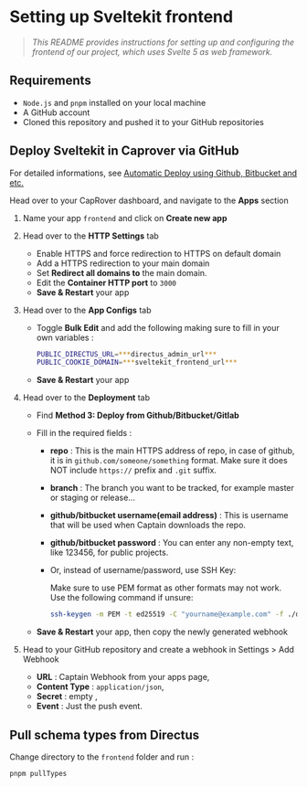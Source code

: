 # Setting up Sveltekit frontend

> _This README provides instructions for setting up and configuring the frontend of our project, which uses Svelte 5 as web framework._

## Requirements

- `Node.js` and `pnpm` installed on your local machine
- A GitHub account
- Cloned this repository and pushed it to your GitHub repositories

## Deploy Sveltekit in Caprover via GitHub

For detailed informations, see [Automatic Deploy using Github, Bitbucket and etc.](https://caprover.com/docs/deployment-methods.html#automatic-deploy-using-github-bitbucket-and-etc)

Head over to your CapRover dashboard, and navigate to the **Apps** section

1.  Name your app `frontend` and click on **Create new app**
2.  Head over to the **HTTP Settings** tab
    - Enable HTTPS and force redirection to HTTPS on default domain
    - Add a HTTPS redirection to your main domain
    - Set **Redirect all domains to** the main domain.
    - Edit the **Container HTTP port** to `3000`
    - **Save & Restart** your app
3.  Head over to the **App Configs** tab

    - Toggle **Bulk Edit** and add the following making sure to fill in your own variables :
      ```sh
      PUBLIC_DIRECTUS_URL=***directus_admin_url***
      PUBLIC_COOKIE_DOMAIN=***sveltekit_frontend_url***
      ```
    - **Save & Restart** your app

4.  Head over to the **Deployment** tab

    - Find **Method 3: Deploy from Github/Bitbucket/Gitlab**
    - Fill in the required fields :

      - **repo** : This is the main HTTPS address of repo, in case of github, it is in `github.com/someone/something` format. Make sure it does NOT include `https://` prefix and `.git` suffix.
      - **branch** : The branch you want to be tracked, for example master or staging or release...
      - **github/bitbucket username(email address)** : This is username that will be used when Captain downloads the repo.
      - **github/bitbucket password** : You can enter any non-empty text, like 123456, for public projects.
      - Or, instead of username/password, use SSH Key:

        Make sure to use PEM format as other formats may not work. Use the following command if unsure:

        ```bash
        ssh-keygen -m PEM -t ed25519 -C "yourname@example.com" -f ./deploykey -q -N ""
        ```

    - **Save & Restart** your app, then copy the newly generated webhook

5.  Head to your GitHub repository and create a webhook in Settings > Add Webhook
    - **URL** : Captain Webhook from your apps page,
    - **Content Type** : `application/json`,
    - **Secret** : empty ,
    - **Event** : Just the push event.

## Pull schema types from Directus

Change directory to the `frontend` folder and run :

```bash
pnpm pullTypes
```
